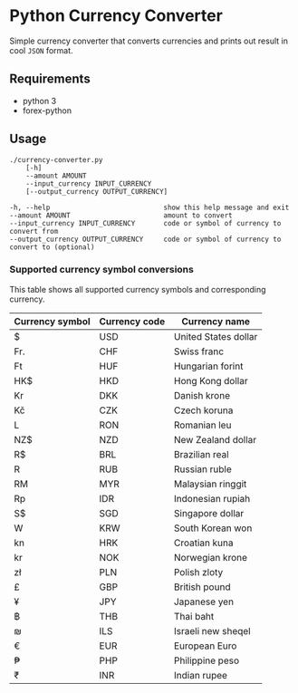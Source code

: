 # Python Currency Converter

Simple currency converter that converts currencies and prints out result
in cool `JSON` format.

## Requirements

* python 3
* forex-python

## Usage

```
./currency-converter.py
    [-h]
    --amount AMOUNT
    --input_currency INPUT_CURRENCY
    [--output_currency OUTPUT_CURRENCY]

-h, --help                            show this help message and exit
--amount AMOUNT                       amount to convert
--input_currency INPUT_CURRENCY       code or symbol of currency to convert from
--output_currency OUTPUT_CURRENCY     code or symbol of currency to convert to (optional)
```

### Supported currency symbol conversions

This table shows all supported currency symbols and corresponding currency.

| Currency symbol | Currency code | Currency name |
|-----|-----|------------------------|
| $   | USD | United States dollar   |
| Fr. | CHF | Swiss franc            |
| Ft  | HUF | Hungarian forint       |
| HK$ | HKD | Hong Kong dollar       |
| Kr  | DKK | Danish krone           |
| Kč  | CZK | Czech koruna           |
| L   | RON | Romanian leu           |
| NZ$ | NZD | New Zealand dollar     |
| R$  | BRL | Brazilian real         |
| R   | RUB | Russian ruble          |
| RM  | MYR | Malaysian ringgit      |
| Rp  | IDR | Indonesian rupiah      |
| S$  | SGD | Singapore dollar       |
| W   | KRW | South Korean won       |
| kn  | HRK | Croatian kuna          |
| kr  | NOK | Norwegian krone        |
| zł  | PLN | Polish zloty           |
| £   | GBP | British pound          |
| ¥   | JPY | Japanese yen           |
| ฿   | THB | Thai baht              |
| ₪   | ILS | Israeli new sheqel     |
| €   | EUR | European Euro          |
| ₱   | PHP | Philippine peso        |
| ₹   | INR | Indian rupee           |
